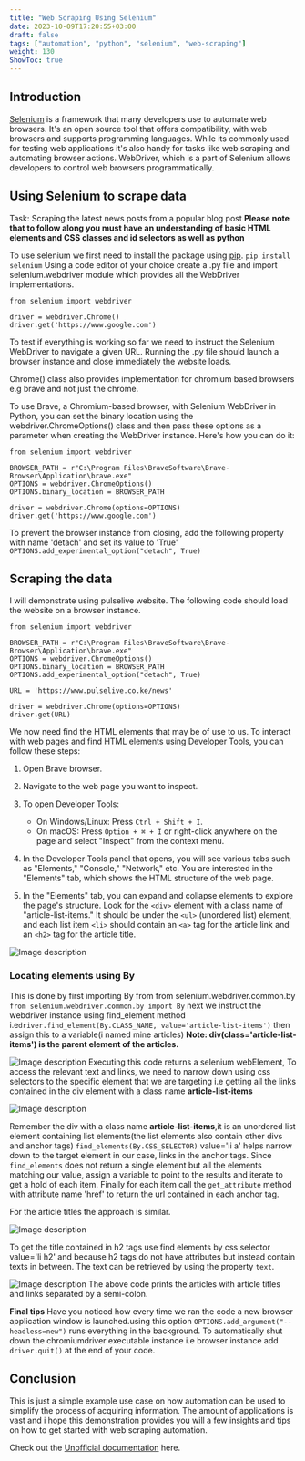 ```yaml
---
title: "Web Scraping Using Selenium"
date: 2023-10-09T17:20:55+03:00
draft: false
tags: ["automation", "python", "selenium", "web-scraping"]
weight: 130
ShowToc: true
---
```



## Introduction
[Selenium](https://www.selenium.dev/) is a framework that many developers use to automate web browsers. It's an open source tool that offers compatibility, with web browsers and supports programming languages. While its commonly used for testing web applications it's also handy for tasks like web scraping and automating browser actions. WebDriver, which is a part of Selenium allows developers to control web browsers programmatically. 

## Using Selenium to scrape data
Task: Scraping the latest news posts from a popular blog post
**Please note that to follow along you must have an understanding of basic HTML elements and CSS classes and id selectors as well as python**

To use selenium we first need to install the package using [pip](https://pypi.org/project/selenium/).
`pip install selenium`
Using a code editor of your choice create a .py file and import selenium.webdriver module which provides all the WebDriver implementations.
```
from selenium import webdriver

driver = webdriver.Chrome()
driver.get('https://www.google.com')
```
To test if everything is working so far we need to instruct the Selenium WebDriver to navigate a given URL.
Running the .py file should launch a browser instance and close immediately the website loads.

Chrome() class also provides implementation for chromium based browsers e.g brave and not just the chrome.

To use Brave, a Chromium-based browser, with Selenium WebDriver in Python, you can set the binary location using the webdriver.ChromeOptions() class and then pass these options as a parameter when creating the WebDriver instance. Here's how you can do it:
```
from selenium import webdriver

BROWSER_PATH = r"C:\Program Files\BraveSoftware\Brave-Browser\Application\brave.exe"
OPTIONS = webdriver.ChromeOptions()
OPTIONS.binary_location = BROWSER_PATH

driver = webdriver.Chrome(options=OPTIONS)
driver.get('https://www.google.com')
```
To prevent the browser instance from closing, add the following property with name 'detach' and set its value to 'True'
`OPTIONS.add_experimental_option("detach", True)`

## Scraping the data
I will demonstrate using pulselive website. The following code should load the website on a browser instance.

```
from selenium import webdriver

BROWSER_PATH = r"C:\Program Files\BraveSoftware\Brave-Browser\Application\brave.exe"
OPTIONS = webdriver.ChromeOptions()
OPTIONS.binary_location = BROWSER_PATH
OPTIONS.add_experimental_option("detach", True)

URL = 'https://www.pulselive.co.ke/news'

driver = webdriver.Chrome(options=OPTIONS)
driver.get(URL)

```
We now need find the HTML elements that may be of use to us.
To interact with web pages and find HTML elements using Developer Tools, you can follow these steps:

1. Open Brave browser.

2. Navigate to the web page you want to inspect.

3. To open Developer Tools:
   - On Windows/Linux: Press `Ctrl + Shift + I`.
   - On macOS: Press `Option + ⌘ + I` or right-click anywhere on the page and select "Inspect" from the context menu.

4. In the Developer Tools panel that opens, you will see various tabs such as "Elements," "Console," "Network," etc. You are interested in the "Elements" tab, which shows the HTML structure of the web page.

5. In the "Elements" tab, you can expand and collapse elements to explore the page's structure. Look for the `<div>` element with a class name of "article-list-items." It should be under the `<ul>` (unordered list) element, and each list item `<li>` should contain an `<a>` tag for the article link and an `<h2>` tag for the article title.


![Image description](https://dev-to-uploads.s3.amazonaws.com/uploads/articles/j2zrt5cl839wcwpick36.png)

### Locating elements using By
This is done by first importing By from from selenium.webdriver.common.by
`from selenium.webdriver.common.by import By`
next we instruct the webdriver instance using find_element method i.e`driver.find_element(By.CLASS_NAME, value='article-list-items')` then assign this to a variable(i named mine articles)
**Note: div(class='article-list-items') is the parent element of the articles.**

![Image description](https://dev-to-uploads.s3.amazonaws.com/uploads/articles/63zgifjh2ibbgenlcgqa.png)
Executing this code returns a selenium webElement, To access the relevant text and links, we need to narrow down using css selectors to the specific element that we are targeting i.e getting all the links contained in the div element with a class name **article-list-items**

![Image description](https://dev-to-uploads.s3.amazonaws.com/uploads/articles/om2w8my75aoviff0nwl2.png)

Remember the div with a class name **article-list-items**,it is an unordered list element containing list elements(the list elements also contain other divs and anchor tags)
`find_elements(By.CSS_SELECTOR)` value='li a' helps narrow down to the target element in our case, links in the anchor tags.
Since `find_elements` does not return a single element but all the elements matching our value, assign a variable to point to the results and iterate to get a hold of each item.
Finally for each item call the `get_attribute` method with attribute name 'href' to return the url contained in each anchor tag.

For the article titles the approach is similar.

![Image description](https://dev-to-uploads.s3.amazonaws.com/uploads/articles/583w3yuxtx2luu0ux9zl.png)

To get the title contained in h2 tags use find elements by css selector value='li h2' and because h2 tags do not have attributes but instead contain texts in between. The text can be retrieved by using the property `text`.

![Image description](https://dev-to-uploads.s3.amazonaws.com/uploads/articles/wh1a0shonmhwy7ml4f78.png)
The above code prints the articles with article titles and links separated by a semi-colon. 

**Final tips**
Have you noticed how every time we ran the code a new browser application window is launched.using this option `OPTIONS.add_argument("--headless=new")` runs everything in the background.
To automatically shut down the chromiumdriver executable instance i.e browser instance add `driver.quit()` at the end of your code.


## Conclusion

This is just a simple example use case on how automation can be used to simplify the process of acquiring information. The amount of applications is vast and i hope this demonstration provides you will a few insights and tips on how to get started with web scraping automation.

Check out the [Unofficial documentation](https://selenium-python.readthedocs.io/) here.

 




